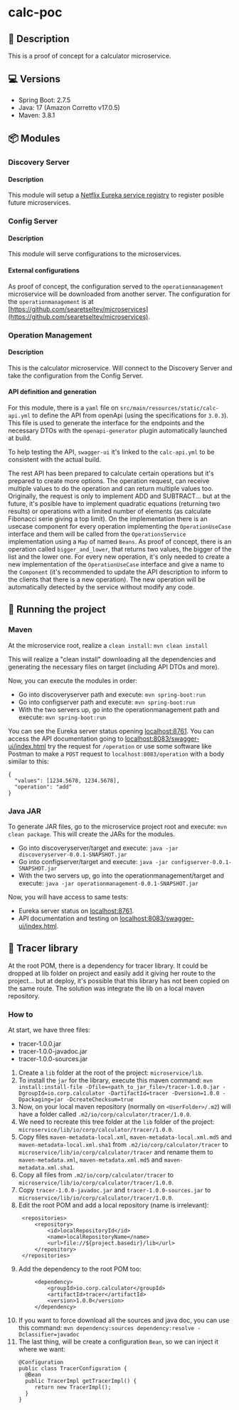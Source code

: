 # calc-poc

## :page_facing_up: Description
This is a proof of concept for a calculator microservice.

## :computer: Versions
- Spring Boot: 2.7.5
- Java: 17 (Amazon Corretto v17.0.5)
- Maven: 3.8.1

## :package: Modules
### Discovery Server
#### Description
This module will setup a [Netflix Eureka service registry](https://github.com/spring-cloud/spring-cloud-netflix) to register posible future microservices.

### Config Server
#### Description
This module will serve configurations to the microservices. 
#### External configurations
As proof of concept, the configuration served to the `operationmanagement` microservice will be downloaded from another server. The configuration for the `operationmanagement` is at [https://github.com/searetseltev/microservices](https://github.com/searetseltev/microservices).

### Operation Management
#### Description
This is the calculator microservice. Will connect to the Discovery Server and take the configuration from the Config Server. 

#### API definition and generation
For this module, there is a `yaml` file on `src/main/resources/static/calc-api.yml` to define the API from openApi (using the specifications for `3.0.3`). This file is used to generate the interface for the endpoints and the necessary DTOs with the `openapi-generator` plugin automatically launched at build.

To help testing the API, `swagger-ui` it's linked to the `calc-api.yml` to be consistent with the actual build.

The rest API has been prepared to calculate certain operations but it's prepared to create more options. The operation request, can receive multiple values to do the operation and can return multiple values too. Originally, the request is only to implement ADD and SUBTRACT... but at the future, it's posible have to implement quadratic equations (returning two results) or operations with a limited number of elements (as calculate Fibonacci serie giving a top limit). 
On the implementation there is an usecase component for every operation implementing the `OperationUseCase` interface and them will be called from the `OperationsService` implementation using a `Map` of named `Beans`.
As proof of concept, there is an operation called `bigger_and_lower`, that returns two values, the bigger of the list and the lower one. 
For every new operation, it's only needed to create a new implementation of the `OperationUseCase` interface and give a name to the `Component` (it's recommended to update the API description to inform to the clients that there is a new operation). The new operation will be automatically detected by the service without modify any code.

## :running: Running the project
### Maven
At the microservice root, realize a `clean install`:
```mvn clean install```

This will realize a "clean install" downloading all the dependencies and generating the necessary files on target (including API DTOs and more).

Now, you can execute the modules in order:
- Go into discoveryserver path and execute: `mvn spring-boot:run`
- Go into configserver path and execute: `mvn spring-boot:run`
- With the two servers up, go into the operationmanagement path and execute: `mvn spring-boot:run`

You can see the Eureka server status opening [localhost:8761](http://localhost:8761/).
You can access the API documentation going to [localhost:8083/swagger-ui/index.html](http://localhost:8083/swagger-ui/index.html) try the request for `/operation` or use some software like Postman to make a `POST` request to `localhost:8083/operation` with a body similar to this:
```
{
  "values": [1234.5678, 1234.5678], 
  "operation": "add"
}
```

### Java JAR
To generate JAR files, go to the microservice project root and execute: `mvn clean package`. This will create the JARs for the modules.
- Go into discoveryserver/target and execute: `java -jar discoveryserver-0.0.1-SNAPSHOT.jar`
- Go into configserver/target and execute: `java -jar configserver-0.0.1-SNAPSHOT.jar`
- With the two servers up, go into the operationmanagement/target and execute: `java -jar operationmanagement-0.0.1-SNAPSHOT.jar`

Now, you will have access to same tests:
- Eureka server status on [localhost:8761](http://localhost:8761/).
- API documentation and testing on [localhost:8083/swagger-ui/index.html](http://localhost:8083/swagger-ui/index.html).

## :book: Tracer library
At the root POM, there is a dependency for tracer library. It could be dropped at lib folder on project and easily add it giving her route to the project... but at deploy, it's possible that this library has not been copied on the same route. The solution was integrate the lib on a local maven repository. 

### How to
At start, we have three files:
- tracer-1.0.0.jar
- tracer-1.0.0-javadoc.jar
- tracer-1.0.0-sources.jar

1. Create a `lib` folder at the root of the project: `microservice/lib`.
1. To install the `jar` for the library, execute this maven command:
   ```mvn install:install-file -Dfile=<path_to_jar_file>/tracer-1.0.0.jar -DgroupId=io.corp.calculator -DartifactId=tracer -Dversion=1.0.0 -Dpackaging=jar -DcreateChecksum=true```
1. Now, on your local maven repository (normally on `<UserFolder>/.m2`) will have a folder called `.m2/io/corp/calculator/tracer/1.0.0`.
1. We need to recreate this tree folder at the `lib` folder of the project: `microservice/lib/io/corp/calculator/tracer/1.0.0`.
1. Copy files `maven-metadata-local.xml`, `maven-metadata-local.xml.md5` and `maven-metadata-local.xml.sha1` from `.m2/io/corp/calculator/tracer` to `microservice/lib/io/corp/calculator/tracer` and rename them to `maven-metadata.xml`, `maven-metadata.xml.md5` and `maven-metadata.xml.sha1`.
1. Copy all files from `.m2/io/corp/calculator/tracer` to `microservice/lib/io/corp/calculator/tracer/1.0.0`.
1. Copy `tracer-1.0.0-javadoc.jar` and `tracer-1.0.0-sources.jar` to `microservice/lib/io/corp/calculator/tracer/1.0.0`.
1. Edit the root POM and add a local repository (name is irrelevant):
   ```
    <repositories>
        <repository>
            <id>localRepositoryId</id>
            <name>localRepositoryName</name>
            <url>file://${project.basedir}/lib</url>
        </repository>
    </repositories>
   ```
1. Add the dependency to the root POM too:
   ```
        <dependency>
            <groupId>io.corp.calculator</groupId>
            <artifactId>tracer</artifactId>
            <version>1.0.0</version>
        </dependency>
   ```
1. If you want to force download all the sources and java doc, you can use this command:
   ```mvn dependency:sources dependency:resolve -Dclassifier=javadoc```
1. The last thing, will be create a configuration `Bean`, so we can inject it where we want:
   ```
   @Configuration
   public class TracerConfiguration {
     @Bean
     public TracerImpl getTracerImpl() {
        return new TracerImpl();
     }
   }
   ```
